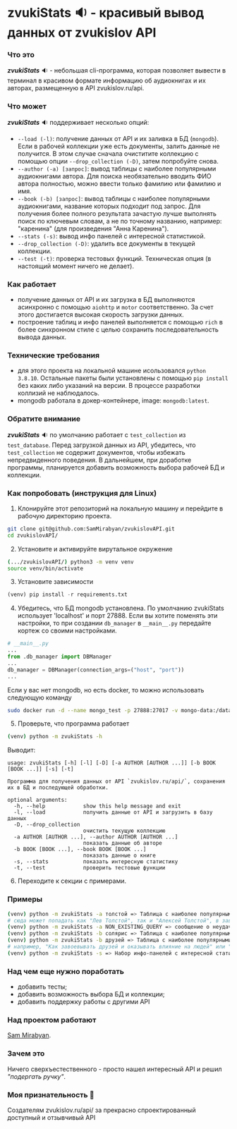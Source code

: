 # zvukiStats :sound: - красивый вывод данных от zvukislov API

### Что это
_**zvukiStats**_ :sound: - небольшая cli-программа, которая позволяет вывести в терминал в красивом формате информацию об аудиокнигах и их авторах, размещенную в API zvukislov.ru/api.

### Что может
_**zvukiStats**_ :sound: поддерживает несколько опций:
- `--load (-l)`: получение данных от API и их заливка в БД (`mongodb`). Если в рабочей коллекции уже есть документы, залить данные не получится. В этом случае сначала очиститите коллекцию с помощью опции `--drop_collection (-D)`, затем попробуйте снова.
- `--author (-a) [запрос]`: вывод таблицы с наиболее популярными аудиокнигами автора. Для поиска необязательно вводить ФИО автора полностью, можно ввести только фамилию или фамилию и имя.
- `--book (-b) [запрос]`: вывод таблицы с наиболее популярными аудиокнигами, название которых подходит под запрос. Для получения более полного результата зачастую лучше выполнять поиск по ключевым словам, а не по точному названию, например: "каренина" (для произведения "Анна Каренина").
- `--stats (-s)`: вывод инфо панелей с интересной статистикой.
- `--drop_collection (-D)`: удалить все документы в текущей коллекции.
- `--test (-t)`: проверка тестовых функций. Техническая опция (в настоящий момент ничего не делает).

### Как работает
- получение данных от API и их загрузка в БД выполняются асинхронно с помощью `aiohttp` и `motor` соответственно. За счет этого достигается высокая скорость загрузки данных.
- построение таблиц и инфо панелей выполняется с помощью `rich` в более синхронном стиле с целью сохранить последовательность вывода данных.

### Технические требования
- для этого проекта на локальной машине исользовался `python 3.8.10`. Остальные пакеты были установлены с помощью `pip install` без каких либо указаний на версии. В процессе разработки коллизий не наблюдалось.
- mongodb работала в докер-контейнере, image: `mongodb:latest`.

### Обратите внимание
_**zvukiStats**_ :sound: по умолчанию работает с `test_collection` из `test_database`. Перед загрузкой данных из API, убедитесь, что `test_collection` не содержит документов, чтобы избежать непредвиденного поведения.
В дальнейшем, при доработке программы, планируется добавить возможность выбора рабочей БД и коллекции.

### Как попробовать (инструкция для Linux)
1. Клонируйте этот репозиторий на локальную машину и перейдите в рабочую директорию проекта.
```bash
git clone git@github.com:SamMirabyan/zvukislovAPI.git
cd zvukislovAPI/
```
2. Установите и активируйте вирутальное окружение
```bash
(.../zvukislovAPI/) python3 -m venv venv
source venv/bin/activate
```
3. Установите зависимости
```python
(venv) pip install -r requirements.txt
```
4. Убедитесь, что БД mongodb установлена. По умолчанию zvukiStats использует 'localhost' и порт 27888. Если вы хотите поменять эти настройки, то при создании `db_manager` в `__main__.py` передайте кортеж со своими настройками.
```python
# __main__.py
...
from .db_manager import DBManager
...
db_manager = DBManager(connection_args=("host", "port"))
...
```
Если у вас нет mongodb, но есть docker, то можно использовать следующую команду
```bash
sudo docker run -d --name mongo_test -p 27888:27017 -v mongo-data:/data/db mongo:latest
```
5. Проверьте, что программа работает
```bash
(venv) python -m zvukiStats -h
```
Выводит:
```
usage: zvukiStats [-h] [-l] [-D] [-a AUTHOR [AUTHOR ...]] [-b BOOK [BOOK ...]] [-s] [-t]

Программа для получения данных от API `zvukislov.ru/api/`, сохранения их в БД и последующей обработки.

optional arguments:
  -h, --help            show this help message and exit
  -l, --load            получить данные от API и загрузить в базу данных
  -D, --drop_collection
                        очистить текущую коллекцию
  -a AUTHOR [AUTHOR ...], --author AUTHOR [AUTHOR ...]
                        показать данные об авторе
  -b BOOK [BOOK ...], --book BOOK [BOOK ...]
                        показать данные о книге
  -s, --stats           показать интересную статистику
  -t, --test            проверить тестовые функции
```
6. Переходите к секции с примерами.

### Примеры
```bash
(venv) python -m zvukiStats -a толстой => Таблица с наиболее популярными аудиокнигами, в имени автора которых есть слово "толстой";
# сюда может попадать как "Лев Толстой", так и "Алексей Толстой", в зависимости от популярности книг.
(venv) python -m zvukiStats -a NON_EXISTING_QUERY => сообщение о неудачном выполнении запроса (очевидно);
(venv) python -m zvukiStats -b солярис => Таблица с наиболее популярными аудиокнигами, в названии которых есть слово "солярис";
(venv) python -m zvukiStats -b друзей => Таблица с наиболее популярными аудиокнигами, в названии которых есть слово "друзей";
# например, "Как завоевывать друзей и оказывать влияние на людей" или "Приключения Незнайки и его друзей".
(venv) python -m zvukiStats -s => Набор инфо-панелей с интересной статистикой по БД.
```
### Над чем еще нужно поработать
- добавить тесты;
- добавить возможность выбора БД и коллекции;
- добавить поддержку работы с другими API

### Над проектом работают
[Sam Mirabyan](https://sammirabyan.github.io).

### Зачем это
Ничего сверхъестественного - просто нашел интересный API и решил *"подергать ручку"*.

### Моя признательность :clap:
Создателям zvukislov.ru/api/ за прекрасно спроектированный доступный и отзывчивый API
